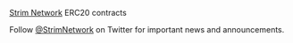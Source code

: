 [Strim Network](http://strim.me) ERC20 contracts

Follow [@StrimNetwork](https://twitter.com/StrimNetwork) on Twitter for important news and announcements.


